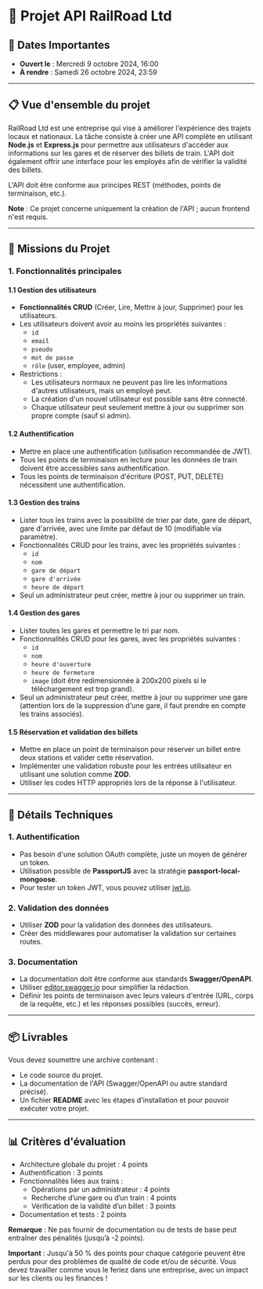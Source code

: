 # 🚆 Projet API RailRoad Ltd

## 📅 Dates Importantes
- **Ouvert le** : Mercredi 9 octobre 2024, 16:00
- **À rendre** : Samedi 26 octobre 2024, 23:59

---

## 📋 Vue d'ensemble du projet

RailRoad Ltd est une entreprise qui vise à améliorer l'expérience des trajets locaux et nationaux. La tâche consiste à créer une API complète en utilisant **Node.js** et **Express.js** pour permettre aux utilisateurs d'accéder aux informations sur les gares et de réserver des billets de train. L'API doit également offrir une interface pour les employés afin de vérifier la validité des billets.

L'API doit être conforme aux principes REST (méthodes, points de terminaison, etc.).

**Note** : Ce projet concerne uniquement la création de l'API ; aucun frontend n'est requis.

---

## 🎯 Missions du Projet

### 1. Fonctionnalités principales

#### 1.1 Gestion des utilisateurs
- **Fonctionnalités CRUD** (Créer, Lire, Mettre à jour, Supprimer) pour les utilisateurs.
- Les utilisateurs doivent avoir au moins les propriétés suivantes :
  - `id`
  - `email`
  - `pseudo`
  - `mot de passe`
  - `rôle` (user, employee, admin)
- Restrictions :
  - Les utilisateurs normaux ne peuvent pas lire les informations d'autres utilisateurs, mais un employé peut.
  - La création d'un nouvel utilisateur est possible sans être connecté.
  - Chaque utilisateur peut seulement mettre à jour ou supprimer son propre compte (sauf si admin).

#### 1.2 Authentification
- Mettre en place une authentification (utilisation recommandée de JWT).
- Tous les points de terminaison en lecture pour les données de train doivent être accessibles sans authentification.
- Tous les points de terminaison d'écriture (POST, PUT, DELETE) nécessitent une authentification.

#### 1.3 Gestion des trains
- Lister tous les trains avec la possibilité de trier par date, gare de départ, gare d'arrivée, avec une limite par défaut de 10 (modifiable via paramètre).
- Fonctionnalités CRUD pour les trains, avec les propriétés suivantes :
  - `id`
  - `nom`
  - `gare de départ`
  - `gare d'arrivée`
  - `heure de départ`
- Seul un administrateur peut créer, mettre à jour ou supprimer un train.

#### 1.4 Gestion des gares
- Lister toutes les gares et permettre le tri par nom.
- Fonctionnalités CRUD pour les gares, avec les propriétés suivantes :
  - `id`
  - `nom`
  - `heure d'ouverture`
  - `heure de fermeture`
  - `image` (doit être redimensionnée à 200x200 pixels si le téléchargement est trop grand).
- Seul un administrateur peut créer, mettre à jour ou supprimer une gare (attention lors de la suppression d'une gare, il faut prendre en compte les trains associés).

#### 1.5 Réservation et validation des billets
- Mettre en place un point de terminaison pour réserver un billet entre deux stations et valider cette réservation.
- Implémenter une validation robuste pour les entrées utilisateur en utilisant une solution comme **ZOD**.
- Utiliser les codes HTTP appropriés lors de la réponse à l'utilisateur.

---

## 📝 Détails Techniques

### 1. Authentification
- Pas besoin d'une solution OAuth complète, juste un moyen de générer un token.
- Utilisation possible de **PassportJS** avec la stratégie **passport-local-mongoose**.
- Pour tester un token JWT, vous pouvez utiliser [jwt.io](https://jwt.io).

### 2. Validation des données
- Utiliser **ZOD** pour la validation des données des utilisateurs.
- Créer des middlewares pour automatiser la validation sur certaines routes.

### 3. Documentation
- La documentation doit être conforme aux standards **Swagger/OpenAPI**.
- Utiliser [editor.swagger.io](https://editor.swagger.io) pour simplifier la rédaction.
- Définir les points de terminaison avec leurs valeurs d'entrée (URL, corps de la requête, etc.) et les réponses possibles (succès, erreur).

---

## 📦 Livrables
Vous devez soumettre une archive contenant :
- Le code source du projet.
- La documentation de l'API (Swagger/OpenAPI ou autre standard précisé).
- Un fichier **README** avec les étapes d'installation et pour pouvoir exécuter votre projet.

---

## 📊 Critères d'évaluation
- Architecture globale du projet : 4 points
- Authentification : 3 points
- Fonctionnalités liées aux trains :
  - Opérations par un administrateur : 4 points
  - Recherche d’une gare ou d’un train : 4 points
  - Vérification de la validité d’un billet : 3 points
- Documentation et tests : 2 points

**Remarque** : Ne pas fournir de documentation ou de tests de base peut entraîner des pénalités (jusqu’à -2 points).

**Important** : Jusqu'à 50 % des points pour chaque catégorie peuvent être perdus pour des problèmes de qualité de code et/ou de sécurité. Vous devez travailler comme vous le feriez dans une entreprise, avec un impact sur les clients ou les finances !
